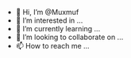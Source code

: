 - 👋 Hi, I’m @Muxmuf
- 👀 I’m interested in ...
- 🌱 I’m currently learning ...
- 💞️ I’m looking to collaborate on ...
- 📫 How to reach me ...

<!---
Muxmuf/Muxmuf is a ✨ special ✨ repository because its `README.md` (this file) appears on your GitHub profile.
You can click the Preview link to take a look at your changes.
--->
